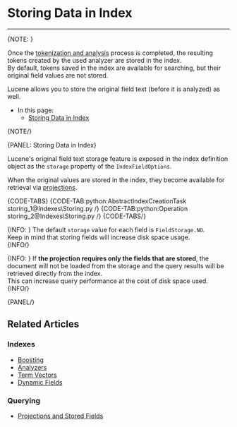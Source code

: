 # Storing Data in Index
---

{NOTE: }

Once the [tokenization and analysis](../indexes/using-analyzers) process is completed, 
the resulting tokens created by the used analyzer are stored in the index.  
By default, tokens saved in the index are available for searching, but their original 
field values are not stored.  

Lucene allows you to store the original field text (before it is analyzed) as well.  

* In this page:
  * [Storing Data in Index](../indexes/storing-data-in-index#storing-data-in-index)

{NOTE/}

{PANEL: Storing Data in Index}

Lucene's original field text storage feature is exposed in the index definition object as 
the `storage` property of the `IndexFieldOptions`.  

When the original values are stored in the index, they become available for retrieval via 
[projections](../indexes/querying/projections).  

{CODE-TABS}
{CODE-TAB:python:AbstractIndexCreationTask storing_1@Indexes\Storing.py /}
{CODE-TAB:python:Operation storing_2@Indexes\Storing.py /}
{CODE-TABS/}

{INFO: }
The default `storage` value for each field is `FieldStorage.NO`.  
Keep in mind that storing fields will increase disk space usage.  
{INFO/}

{INFO: }
If **the projection requires only the fields that are stored**, the document will 
not be loaded from the storage and the query results will be retrieved directly from the index.  
This can increase query performance at the cost of disk space used.  
{INFO/}

{PANEL/}

## Related Articles

### Indexes

- [Boosting](../indexes/boosting)
- [Analyzers](../indexes/using-analyzers)
- [Term Vectors](../indexes/using-term-vectors)
- [Dynamic Fields](../indexes/using-dynamic-fields)

### Querying

- [Projections and Stored Fields](../indexes/querying/projections#projections-and-stored-fields)
